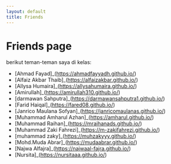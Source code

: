 ```yaml
---
layout: default
title: Friends
---
```

# Friends page

berikut teman-teman saya di kelas:
- [Ahmad Fayad]_(https://ahmadfayyadh.github.io/)
- [Alfaiz Akbar Thaib]_(https://alfaizakbar.github.io/)
- [Allysa Humaira]_(https://allysahumaira.github.io/)
- [Amirullah]_(https://amirullah310.github.io/)
- [darmawan Sahputra]_(https://darmawansahputra1.github.io/)
- [Farid Haiqal]_(https://fared08.github.io/)
- [Janrico Maulana Sofyan]_(https://janricomaulanas.github.io/)
- [Muhammad Amharul Azhan]_(https://amharul.github.io/)
- [Muhammad Raihan]_(https://mraihanads.github.io/)
- [Muhammad Zaki Fahrezi]_(https://m-zakifahrezi.github.io/)
- [muhammad zaky]_(https://muhzakyyy.github.io/)
- [Mohd.Muda Abrar]_(https://mudaabrar.github.io/)
- [Najwa Alfajra]_(https://najwaal-fajra.github.io/)
- [Nursita]_(https://nursitaaa.github.io/)





